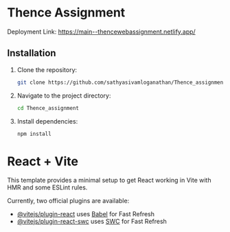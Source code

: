 # Thence Assignment


Deployment Link:
https://main--thencewebassignment.netlify.app/

## Installation

1. Clone the repository:

   ```bash
   git clone https://github.com/sathyasivamloganathan/Thence_assignment.git

2. Navigate to the project directory:
   ```bash
   cd Thence_assignment

3. Install dependencies:
   ```bash
   npm install
   
# React + Vite

This template provides a minimal setup to get React working in Vite with HMR and some ESLint rules.

Currently, two official plugins are available:

- [@vitejs/plugin-react](https://github.com/vitejs/vite-plugin-react/blob/main/packages/plugin-react/README.md) uses [Babel](https://babeljs.io/) for Fast Refresh
- [@vitejs/plugin-react-swc](https://github.com/vitejs/vite-plugin-react-swc) uses [SWC](https://swc.rs/) for Fast Refresh
